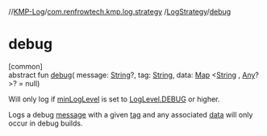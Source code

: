 //[KMP-Log](../../../index.md)/[com.renfrowtech.kmp.log.strategy](../index.md)
/[LogStrategy](index.md)/[debug](debug.md)

# debug

[common]\
abstract fun [debug](debug.md)(
message: [String](https://kotlinlang.org/api/latest/jvm/stdlib/kotlin/-string/index.html)?,
tag: [String](https://kotlinlang.org/api/latest/jvm/stdlib/kotlin/-string/index.html),
data: [Map](https://kotlinlang.org/api/latest/jvm/stdlib/kotlin.collections/-map/index.html)
&lt;[String](https://kotlinlang.org/api/latest/jvm/stdlib/kotlin/-string/index.html)
, [Any](https://kotlinlang.org/api/latest/jvm/stdlib/kotlin/-any/index.html)?&gt;? = null)

Will only log if [minLogLevel](min-log-level.md) is set
to [LogLevel.DEBUG](../../com.renfrowtech.kmp.log/-log-level/-d-e-b-u-g/index.md) or higher.

Logs a debug [message](debug.md) with a given [tag](debug.md) and any associated [data](debug.md)
will only occur in debug builds.
